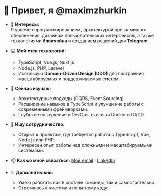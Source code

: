 # 👋 Привет, я @maximzhurkin

- 👀 **Интересы:**  
  Я увлечён программированием, архитектурой программного обеспечения, дизайном пользовательских интерфейсов, а также технологиями **блокчейна** и созданием решений для **Telegram**.

- 💻 **Мой стек технологий:**
  - TypeScript, Vue.js, Nuxt.js
  - Node.js, PHP, Laravel
  - Использую **Domain-Driven Design (DDD)** для построения масштабируемых и поддерживаемых систем.

- 🌱 **Сейчас изучаю:**
  - Архитектурные подходы (CQRS, Event Sourcing).
  - Расширение навыков в TypeScript и улучшение работы с современными фреймворками.
  - Глубокое погружение в DevOps, включая Docker и CI/CD.

- 💞️ **Ищу сотрудничество:**
  - Открыт к проектам, где требуется работа с TypeScript, Vue, Node.js или PHP.
  - Интересен опыт работы над сложными и масштабируемыми системами.

- 📫 **Как со мной связаться:**
  [Мой email](mailto:maximzhurkin@gmail.com) | [LinkedIn](https://linkedin.com/in/maxzhurkin)

- ✨ **Дополнительно:**
  - Умею работать как в составе команды, так и самостоятельно.
  - Стремлюсь к чистому и понятному коду.

<!---
maximzhurkin/maximzhurkin is a ✨ special ✨ repository because its `README.md` (this file) appears on your GitHub profile.
You can click the Preview link to take a look at your changes.
--->
